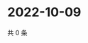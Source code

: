 # 2022-10-09

共 0 条

<!-- BEGIN WEIBO -->
<!-- 最后更新时间 Sun Oct 09 2022 21:38:24 GMT+0800 (China Standard Time) -->

<!-- END WEIBO -->
